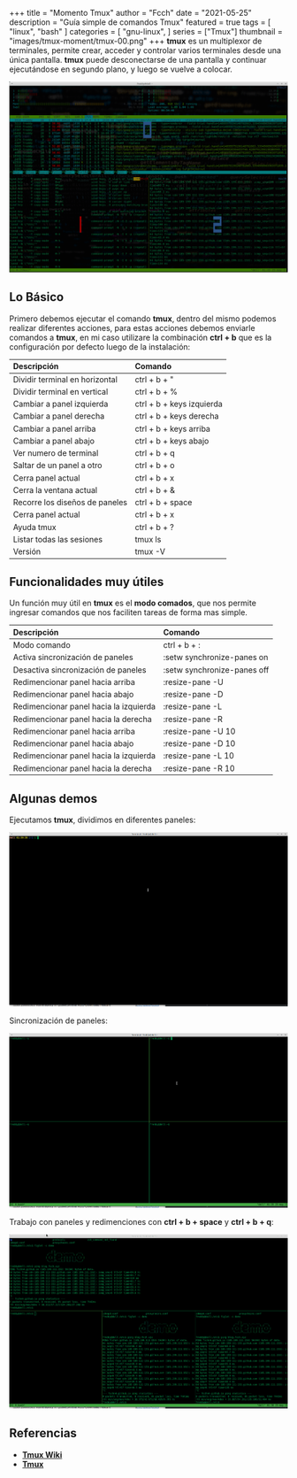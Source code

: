 +++
title = "Momento Tmux"
author = "Fcch"
date = "2021-05-25"
description = "Guía simple de comandos Tmux"
featured = true
tags = [
    "linux",
    "bash"
]
categories = [
    "gnu-linux",
]
series = ["Tmux"]
thumbnail = "images/tmux-moment/tmux-00.png"
+++
**tmux** es un multiplexor de terminales, permite crear, acceder y controlar varios terminales desde una única pantalla. **tmux** puede desconectarse de una pantalla y continuar ejecutándose en segundo plano, y luego se vuelve a colocar.

<!--more-->

![](/images/tmux-moment/tmux-00.png)

## Lo Básico

Primero debemos ejecutar el comando **tmux**, dentro del mismo podemos realizar diferentes acciones, para estas acciones debemos enviarle comandos a **tmux**, en mi caso utilizare la combinación **ctrl + b** que es la configuración por defecto luego de la instalación:

| **Descripción**                | **Comando**               |
| :----------------------------- | :------------------------ |
| Dividir terminal en horizontal | ctrl + b + "              |
| Dividir terminal en vertical   | ctrl + b + %              |
| Cambiar a panel izquierda      | ctrl + b + keys izquierda |
| Cambiar a panel derecha        | ctrl + b + keys derecha   |
| Cambiar a panel arriba         | ctrl + b + keys arriba    |
| Cambiar a panel abajo          | ctrl + b + keys abajo     |
| Ver numero de terminal         | ctrl + b + q              |
| Saltar de un panel a otro      | ctrl + b + o              |
| Cerra panel actual             | ctrl + b + x              |
| Cerra la ventana actual        | ctrl + b + &              |
| Recorre los diseños de paneles | ctrl + b + space          |
| Cerra panel actual             | ctrl + b + x              |
| Ayuda tmux                     | ctrl + b + ?              |
| Listar todas las sesiones      | tmux ls                   |
| Versión                        | tmux -V                   |

## Funcionalidades muy útiles

Un función muy útil en **tmux** es el **modo comados**, que nos permite ingresar comandos que nos faciliten tareas de forma mas simple.

| **Descripción**                        | **Comando**                 |
| :------------------------------------- | :-------------------------- |
| Modo comando                           | ctrl + b + :                |
| Activa sincronización de paneles       | :setw synchronize-panes on  |
| Desactiva sincronización de paneles    | :setw synchronize-panes off |
| Redimencionar panel hacia arriba       | :resize-pane -U             |
| Redimencionar panel hacia abajo        | :resize-pane -D             |
| Redimencionar panel hacia la izquierda | :resize-pane -L             |
| Redimencionar panel hacia la derecha   | :resize-pane -R             |
| Redimencionar panel hacia arriba       | :resize-pane -U 10          |
| Redimencionar panel hacia abajo        | :resize-pane -D 10          |
| Redimencionar panel hacia la izquierda | :resize-pane -L 10          |
| Redimencionar panel hacia la derecha   | :resize-pane -R 10          |

## Algunas demos

Ejecutamos **tmux**, dividimos en diferentes paneles:

![](/images/tmux-moment/tmux-01.gif)

Sincronización de paneles:

![](/images/tmux-moment/tmux-02.gif)

Trabajo con paneles y redimenciones con **ctrl + b + space** y **ctrl + b + q**:

![](/images/tmux-moment/tmux-03.gif)

## Referencias

- [**Tmux Wiki**](https://github.com/tmux/tmux/wiki)
- [**Tmux**](https://github.com/tmux/tmux)